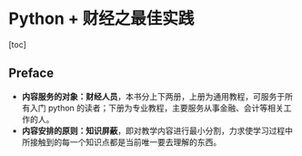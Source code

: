# Python + 财经之最佳实践

[toc]

## Preface

- **内容服务的对象：财经人员**，本书分上下两册，上册为通用教程，可服务于所有入门 python 的读者；下册为专业教程，主要服务从事金融、会计等相关工作的人。
- **内容安排的原则：知识屏蔽**，即对教学内容进行最小分割，力求使学习过程中所接触到的每一个知识点都是当前唯一要去理解的东西。
